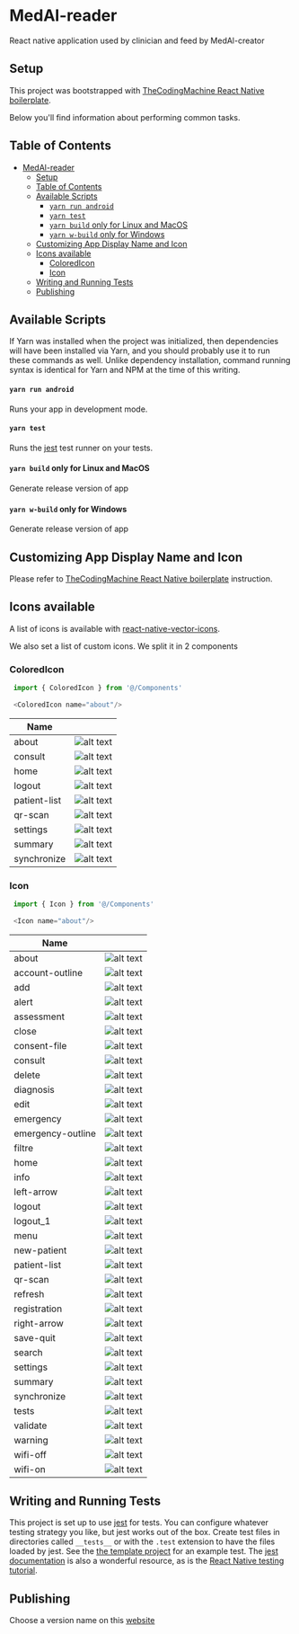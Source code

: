 MedAl-reader
===

React native application used by clinician and feed by MedAl-creator

## Setup

This project was bootstrapped with [TheCodingMachine React Native boilerplate](https://github.com/thecodingmachine/react-native-boilerplate).

Below you'll find information about performing common tasks.

## Table of Contents

- [MedAl-reader](#medal-reader)
  - [Setup](#setup)
  - [Table of Contents](#table-of-contents)
  - [Available Scripts](#available-scripts)
      - [`yarn run android`](#yarn-run-android)
      - [`yarn test`](#yarn-test)
      - [`yarn build` only for Linux and MacOS](#yarn-build-only-for-linux-and-macos)
      - [`yarn w-build` only for Windows](#yarn-w-build-only-for-windows)
  - [Customizing App Display Name and Icon](#customizing-app-display-name-and-icon)
  - [Icons available](#icons-available)
    - [ColoredIcon](#coloredicon)
    - [Icon](#icon)
  - [Writing and Running Tests](#writing-and-running-tests)
  - [Publishing](#publishing)

## Available Scripts

If Yarn was installed when the project was initialized, then dependencies will have been installed via Yarn, and you should probably use it to run these commands as well. Unlike dependency installation, command running syntax is identical for Yarn and NPM at the time of this writing.

#### `yarn run android`

Runs your app in development mode.

#### `yarn test`

Runs the [jest](https://github.com/facebook/jest) test runner on your tests.

#### `yarn build` only for Linux and MacOS

Generate release version of app

#### `yarn w-build` only for Windows

Generate release version of app

## Customizing App Display Name and Icon

Please refer to [TheCodingMachine React Native boilerplate](https://github.com/thecodingmachine/react-native-boilerplate) instruction.

## Icons available

A list of icons is available with [react-native-vector-icons](https://github.com/oblador/react-native-vector-icons).

We also set a list of custom icons. We split it in 2 components

### ColoredIcon

```javascript
 import { ColoredIcon } from '@/Components'
 
 <ColoredIcon name="about"/>
```

| Name          |                                                                                                                                           |
| ------------- |:-----------------------------------------------------------------------------------------------------------------------------------------:|
| about         | ![alt text](https://github.com/Wavemind/liwi-medal-reader/blob/feature/login/documentations/images/colored/about_color.png?raw=true "alert")               |
| consult       | ![alt text](https://github.com/Wavemind/liwi-medal-reader/blob/feature/login/documentations/images/colored/consult_color.png?raw=true "consult")           |
| home          | ![alt text](https://github.com/Wavemind/liwi-medal-reader/blob/feature/login/documentations/images/colored/home_color.png?raw=true "home")                 |
| logout        | ![alt text](https://github.com/Wavemind/liwi-medal-reader/blob/feature/login/documentations/images/colored/logout_color.png?raw=true "logout")             |
| patient-list  | ![alt text](https://github.com/Wavemind/liwi-medal-reader/blob/feature/login/documentations/images/colored/patient-list_color.png?raw=true "patient-list") |
| qr-scan       | ![alt text](https://github.com/Wavemind/liwi-medal-reader/blob/feature/login/documentations/images/colored/qr-scan_color.png?raw=true "qr-scan")           |
| settings      | ![alt text](https://github.com/Wavemind/liwi-medal-reader/blob/feature/login/documentations/images/colored/settings_color.png?raw=true "settings")         |
| summary       | ![alt text](https://github.com/Wavemind/liwi-medal-reader/blob/feature/login/documentations/images/colored/summary_color.png?raw=true "summary")           |
| synchronize   | ![alt text](https://github.com/Wavemind/liwi-medal-reader/blob/feature/login/documentations/images/colored/synchronize_color.png?raw=true "synchronize")   |

### Icon
```javascript
 import { Icon } from '@/Components'
 
 <Icon name="about"/>
```
| Name              |                                                                                                                                         |
| ------------------|:---------------------------------------------------------------------------------------------------------------------------------------:|
| about             | ![alt text](https://github.com/Wavemind/liwi-medal-reader/blob/feature/login/documentations/images/about_light.png?raw=true "about") |
| account-outline   | ![alt text](https://github.com/Wavemind/liwi-medal-reader/blob/feature/login/documentations/images/account-outline_light.png?raw=true "account-outline") |
| add               | ![alt text](https://github.com/Wavemind/liwi-medal-reader/blob/feature/login/documentations/images/add_light.png?raw=true "add") |
| alert             | ![alt text](https://github.com/Wavemind/liwi-medal-reader/blob/feature/login/documentations/images/alert_light.png?raw=true "alert") |
| assessment        | ![alt text](https://github.com/Wavemind/liwi-medal-reader/blob/feature/login/documentations/images/assessment_light.png?raw=true "assessment") |
| close             | ![alt text](https://github.com/Wavemind/liwi-medal-reader/blob/feature/login/documentations/images/close_light.png?raw=true "close") |
| consent-file      | ![alt text](https://github.com/Wavemind/liwi-medal-reader/blob/feature/login/documentations/images/consent-file_light.png?raw=true "consent-file") |
| consult           | ![alt text](https://github.com/Wavemind/liwi-medal-reader/blob/feature/login/documentations/images/consult_light.png?raw=true "consult") |
| delete            | ![alt text](https://github.com/Wavemind/liwi-medal-reader/blob/feature/login/documentations/images/delete_light.png?raw=true "delete") |
| diagnosis         | ![alt text](https://github.com/Wavemind/liwi-medal-reader/blob/feature/login/documentations/images/diagnosis_light.png?raw=true "diagnosis") |
| edit              | ![alt text](https://github.com/Wavemind/liwi-medal-reader/blob/feature/login/documentations/images/edit_light.png?raw=true "edit") |
| emergency         | ![alt text](https://github.com/Wavemind/liwi-medal-reader/blob/feature/login/documentations/images/emergency_light.png?raw=true "emergency") |
| emergency-outline | ![alt text](https://github.com/Wavemind/liwi-medal-reader/blob/feature/login/documentations/images/emergency-outline_light.png?raw=true "emergency-outline") |
| filtre            | ![alt text](https://github.com/Wavemind/liwi-medal-reader/blob/feature/login/documentations/images/filtre_light.png?raw=true "filtre") |
| home              | ![alt text](https://github.com/Wavemind/liwi-medal-reader/blob/feature/login/documentations/images/home_light.png?raw=true "home") |
| info              | ![alt text](https://github.com/Wavemind/liwi-medal-reader/blob/feature/login/documentations/images/info_light.png?raw=true "info") |
| left-arrow        | ![alt text](https://github.com/Wavemind/liwi-medal-reader/blob/feature/login/documentations/images/left-arrow_light.png?raw=true "left-arrow") |
| logout            | ![alt text](https://github.com/Wavemind/liwi-medal-reader/blob/feature/login/documentations/images/logout_light.png?raw=true "logout") |
| logout_1          | ![alt text](https://github.com/Wavemind/liwi-medal-reader/blob/feature/login/documentations/images/logout_light_1.png?raw=true "logout_1") |
| menu              | ![alt text](https://github.com/Wavemind/liwi-medal-reader/blob/feature/login/documentations/images/menu_light.png?raw=true "menu") |
| new-patient       | ![alt text](https://github.com/Wavemind/liwi-medal-reader/blob/feature/login/documentations/images/new-patient_light.png?raw=true "new-patient") |
| patient-list      | ![alt text](https://github.com/Wavemind/liwi-medal-reader/blob/feature/login/documentations/images/patient-list_light.png?raw=true "patient-list") |
| qr-scan           | ![alt text](https://github.com/Wavemind/liwi-medal-reader/blob/feature/login/documentations/images/qr-scan_light.png?raw=true "qr-scan") |
| refresh           | ![alt text](https://github.com/Wavemind/liwi-medal-reader/blob/feature/login/documentations/images/refresh_light.png?raw=true "refresh") |
| registration      | ![alt text](https://github.com/Wavemind/liwi-medal-reader/blob/feature/login/documentations/images/registration_light.png?raw=true "registration") |
| right-arrow       | ![alt text](https://github.com/Wavemind/liwi-medal-reader/blob/feature/login/documentations/images/right-arrow_light.png?raw=true "right-arrow") |
| save-quit         | ![alt text](https://github.com/Wavemind/liwi-medal-reader/blob/feature/login/documentations/images/save-quit_light.png?raw=true "save-quit") |
| search            | ![alt text](https://github.com/Wavemind/liwi-medal-reader/blob/feature/login/documentations/images/search_light.png?raw=true "search") |
| settings          | ![alt text](https://github.com/Wavemind/liwi-medal-reader/blob/feature/login/documentations/images/settings_light.png?raw=true "settings") |
| summary           | ![alt text](https://github.com/Wavemind/liwi-medal-reader/blob/feature/login/documentations/images/summary_light.png?raw=true "summary") |
| synchronize       | ![alt text](https://github.com/Wavemind/liwi-medal-reader/blob/feature/login/documentations/images/synchronize_light.png?raw=true "synchronize") |
| tests             | ![alt text](https://github.com/Wavemind/liwi-medal-reader/blob/feature/login/documentations/images/validate_light.png?raw=true "tests") |
| validate          | ![alt text](https://github.com/Wavemind/liwi-medal-reader/blob/feature/login/documentations/images/warning_light.png?raw=true "validate") |
| warning           | ![alt text](https://github.com/Wavemind/liwi-medal-reader/blob/feature/login/documentations/images/warning_light.png?raw=true "warning") |
| wifi-off          | ![alt text](https://github.com/Wavemind/liwi-medal-reader/blob/feature/login/documentations/images/wifi-off_light.png?raw=true "wifi-off") |
| wifi-on           | ![alt text](https://github.com/Wavemind/liwi-medal-reader/blob/feature/login/documentations/images/wifi-on_light.png?raw=true "wifi-on") |

## Writing and Running Tests

This project is set up to use [jest](https://facebook.github.io/jest/) for tests. You can configure whatever testing strategy you like, but jest works out of the box. Create test files in directories called `__tests__` or with the `.test` extension to have the files loaded by jest. See the [the template project](https://github.com/react-community/create-react-native-app/blob/master/react-native-scripts/template/App.test.js) for an example test. The [jest documentation](https://facebook.github.io/jest/docs/en/getting-started.html) is also a wonderful resource, as is the [React Native testing tutorial](https://facebook.github.io/jest/docs/en/tutorial-react-native.html).

## Publishing

Choose a version name on this [website](https://www.ikea.com/) 
